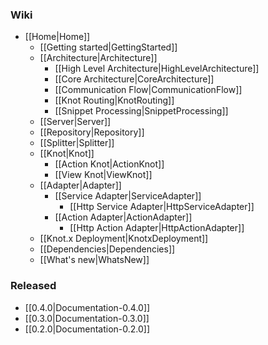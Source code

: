 ### Wiki
* [[Home|Home]]
  * [[Getting started|GettingStarted]]
  * [[Architecture|Architecture]]
    * [[High Level Architecture|HighLevelArchitecture]]
    * [[Core Architecture|CoreArchitecture]]
    * [[Communication Flow|CommunicationFlow]]
    * [[Knot Routing|KnotRouting]]
    * [[Snippet Processing|SnippetProcessing]]
  * [[Server|Server]]
  * [[Repository|Repository]]
  * [[Splitter|Splitter]]
  * [[Knot|Knot]]
    * [[Action Knot|ActionKnot]]
    * [[View Knot|ViewKnot]]
  * [[Adapter|Adapter]]
    * [[Service Adapter|ServiceAdapter]]
      * [[Http Service Adapter|HttpServiceAdapter]]
    * [[Action Adapter|ActionAdapter]]
      * [[Http Action Adapter|HttpActionAdapter]]
  * [[Knot.x Deployment|KnotxDeployment]]
  * [[Dependencies|Dependencies]]
  * [[What's new|WhatsNew]]

### Released
* [[0.4.0|Documentation-0.4.0]]
* [[0.3.0|Documentation-0.3.0]]
* [[0.2.0|Documentation-0.2.0]]
